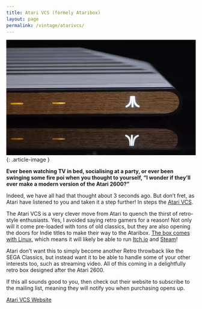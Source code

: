 ```yaml
---
title: Atari VCS (formely Ataribox)
layout: page
permalink: /vintage/atarivcs/
---
```


![](/assets/img/vcs-main-top-1.webp)
{: .article-image }

**Ever been watching TV in bed, socialising at a party, or ever been swinging some fire poi when you thought to yourself, “I wonder if they’ll ever make a modern version of the Atari 2600?”**

Indeed, we have all had that thought about 3 seconds ago. But don’t fret, as Atari have listened to you and taken it a step further! In steps the [Atari VCS](https://atarivcs.com/).

The Atari VCS is a very clever move from Atari to quench the thirst of retro-style enthusiasts. Yes, I avoided saying retro gamers for a reason! Not only will it come pre-loaded with tons of old classics, but they are also opening the doors for Indie titles to make their way to the Ataribox. [The box comes with Linux](https://www.omgubuntu.co.uk/2017/09/atari-ataribox-runs-linux), which means it will likely be able to run [Itch.io](https://itch.io/) and [Steam](https://store.steampowered.com/)!

Atari don’t want this to simply become another Retro throwback like the SEGA Classics, but instead want it to be able to handle some of your other interests too, such as streaming video. All of this coming in a delightfully retro box designed after the Atari 2600.

If this all sounds good to you, then check out their website to subscribe to the mailing list, meaning they will notify you when purchasing opens up.

<div class="text-center">
	<p class="rt-button"><a href="https://atarivcs.com/">Atari VCS Website</a></p>
</div>
